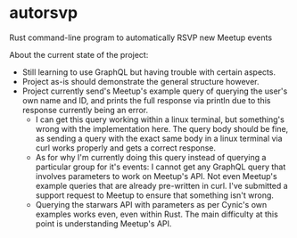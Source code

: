 # autorsvp
Rust command-line program to automatically RSVP new Meetup events

About the current state of the project:
  - Still learning to use GraphQL but having trouble with certain aspects.
  - Project as-is should demonstrate the general structure however.
  - Project currently send's Meetup's example query of querying the user's own name and ID, and prints the full response via println due to this response currently being an error.
    - I can get this query working within a linux terminal, but something's wrong with the implementation here. The query body should be fine, as sending a query with the exact same body in a linux terminal via curl works properly and gets a correct response.
    - As for why I'm currently doing this query instead of querying a particular group for it's events: I cannot get any GraphQL query that involves parameters to work on Meetup's API. Not even Meetup's example queries that are already pre-written in curl. I've submitted a support request to Meetup to ensure that something isn't wrong.
    - Querying the starwars API with parameters as per Cynic's own examples works even, even within Rust. The main difficulty at this point is understanding Meetup's API.
